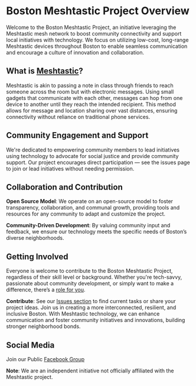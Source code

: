 # **Boston Meshtastic Project Overview**

Welcome to the Boston Meshtastic Project, an initiative leveraging the Meshtastic mesh network to boost community connectivity and support local initiatives with technology. We focus on utilizing low-cost, long-range Meshtastic devices throughout Boston to enable seamless communication and encourage a culture of innovation and collaboration.

## **What is [Meshtastic](https://meshtastic.org/)?**

Meshtastic is akin to passing a note in class through friends to reach someone across the room but with electronic messages. Using small gadgets that communicate with each other, messages can hop from one device to another until they reach the intended recipient. This method allows for message and location sharing over vast distances, ensuring connectivity without reliance on traditional phone services.

## **Community Engagement and Support**

We're dedicated to empowering community members to lead initiatives using technology to advocate for social justice and provide community support. Our project encourages direct participation — see the issues page to join or lead initiatives without needing permission.

## **Collaboration and Contribution**

 **Open Source Model**: We operate on an open-source model to foster transparency, collaboration, and communal growth, providing tools and resources for any community to adapt and customize the project.

 **Community-Driven Development**: By valuing community input and feedback, we ensure our technology meets the specific needs of Boston’s diverse neighborhoods.

## **Getting Involved**
Everyone is welcome to contribute to the Boston Meshtastic Project, regardless of their skill level or background. Whether you're tech-savvy, passionate about community development, or simply want to make a difference, there’s a [role for you](https://github.com/Darachnid/Boston-Meshtastic/issues).

 **Contribute**: See our [Issues section](https://github.com/Darachnid/Boston-Meshtastic/issues) to find current tasks or share your project ideas.
Join us in creating a more interconnected, resilient, and inclusive Boston. With Meshtastic technology, we can enhance communication and foster community initiatives and innovations, building stronger neighborhood bonds.

## Social Media
Join our Public [Facebook Group](https://www.facebook.com/groups/376287875353461/)

**Note**: We are an independent initiative not officially affiliated with the Meshtastic project.
